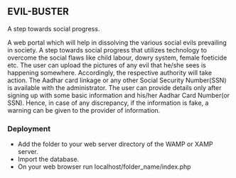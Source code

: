 <h2>EVIL-BUSTER</h2>A step towards social progress. 

<br/>

A web portal which will help in dissolving the various social evils prevailing in society. A step towards social progress that utilizes technology to overcome the social flaws like child labour, dowry system, female foeticide etc.
The user can upload the pictures of any evil that he/she sees is happening somewhere. Accordingly, the respective authority will take action. The Aadhar card linkage or any other Social Security Number(SSN) is available with the administrator. The user can provide details only after signing up with some basic information and his/her Aadhar Card Number(or SSN). Hence, in case of any discrepancy, if the information is fake, a warning can be given to the provider of information.

<h3>Deployment</h3>
<ul>
<li>Add the folder to your web server directory of the WAMP or XAMP server.</li>
<li>Import the database.</li>
<li>On your web browser run localhost/folder_name/index.php</li>
</ul>
